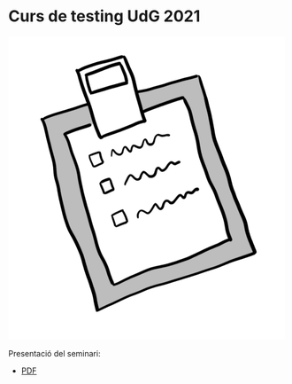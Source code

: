 # Curs de testing UdG 2021

![test](llistat.png)

Presentació del seminari:

- [PDF](Dia0_Presentació.pdf)
